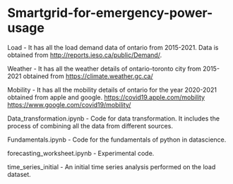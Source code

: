 # Smartgrid-for-emergency-power-usage
Load - It has all the load demand data of ontario from 2015-2021. Data is obtained from http://reports.ieso.ca/public/Demand/.

Weather - It has all the weather details of ontario-toronto city from 2015-2021 obtained from 
https://climate.weather.gc.ca/

Mobility - It has all the mobility details of ontario for the year 2020-2021 obtained from apple and google. https://covid19.apple.com/mobility 
https://www.google.com/covid19/mobility/

Data_transformation.ipynb - Code for data transformation. It includes the process of combining all the data from different sources.

Fundamentals.ipynb - Code for the fundamentals of python in datascience.

forecasting_worksheet.ipynb - Experimental code.

time_series_initial - An initial time series analysis performed on the load dataset.


